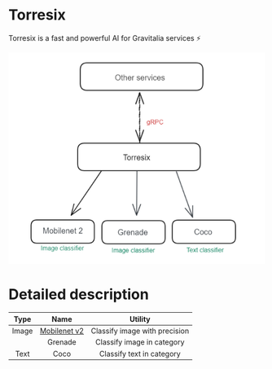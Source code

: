 # Torresix
Torresix is a fast and powerful AI for Gravitalia services ⚡️

<img src="https://raw.githubusercontent.com/Gravitalia/.github/main/torresix/graphic.png" width="600" />

# Detailed description

| Type  | Name          | Utility |
| :---------------: | :---------------:| :---------------:|
| Image  | [Mobilenet v2](https://arxiv.org/pdf/1704.04861.pdf)        | Classify image with precision |
|        | Grenade             | Classify image in category |
| Text   | Coco          | Classify text in category |
